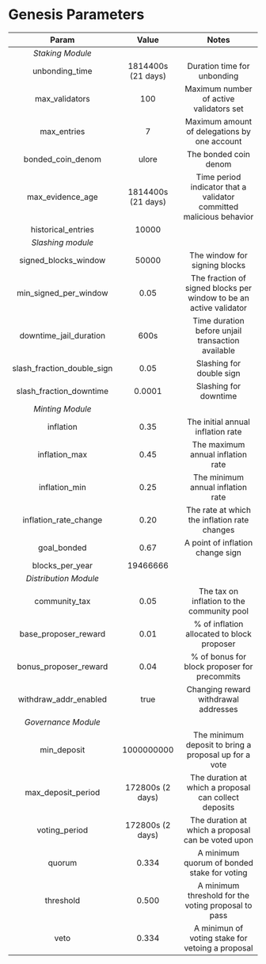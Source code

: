 

# Genesis Parameters

| Param | Value | Notes |
|:--:|:--:|:--:|
| *Staking Module*|
| unbonding_time | 1814400s (21 days) | Duration time for unbonding |
| max_validators | 100 | Maximum number of active validators set |
| max_entries | 7 | Maximum amount of delegations by one account |
| bonded_coin_denom | ulore | The bonded coin denom |
| max_evidence_age | 1814400s (21 days) | Time period indicator that a validator committed malicious behavior |
| historical_entries | 10000 |
| *Slashing module* |
| signed_blocks_window | 50000 | The window for signing blocks |
| min_signed_per_window | 0.05 | The fraction of signed blocks per window to be an active validator |
| downtime_jail_duration | 600s | Time duration before unjail transaction available |
| slash_fraction_double_sign | 0.05 | Slashing for double sign |
| slash_fraction_downtime | 0.0001 | Slashing for downtime |
| *Minting Module* |
| inflation | 0.35 | The initial annual inflation rate |
| inflation_max | 0.45 | The maximum annual inflation rate |
| inflation_min | 0.25 | The minimum annual inflation rate |
| inflation_rate_change | 0.20 | The rate at which the inflation rate changes |
| goal_bonded | 0.67 | A point of inflation change sign |
| blocks_per_year | 19466666 |
| *Distribution Module* |
| community_tax | 0.05 | The tax on inflation to the community pool |
| base_proposer_reward  | 0.01 | % of inflation allocated to block proposer |
| bonus_proposer_reward | 0.04 | % of bonus for block proposer for precommits |
| withdraw_addr_enabled | true | Changing reward withdrawal addresses |
| *Governance Module* |
| min_deposit | 1000000000 | The minimum deposit to bring a proposal up for a vote |
| max_deposit_period | 172800s (2 days) | The duration at which a proposal can collect deposits |
| voting_period | 172800s (2 days) | The duration at which a proposal can be voted upon |
| quorum | 0.334 | A minimum quorum of bonded stake for voting |
| threshold | 0.500 | A minimum threshold for the voting proposal to pass |
| veto | 0.334 | A minimun of voting stake for vetoing a proposal |
